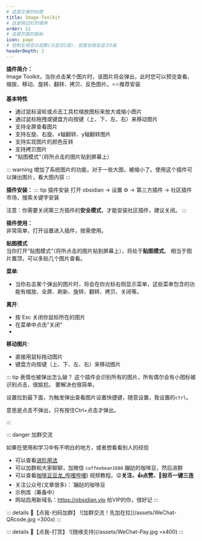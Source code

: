 ```yaml
---
# 这是文章的标题
title: Image-Toolkit
# 这是侧边栏的顺序
order: 21
# 这是页面的图标
icon: page
# 控制左侧显示层数(只显示2层)，但是右侧会显示3级
headerDepth: 2
---
```

**插件简介：**  
Image Toolkit，当你点击某个图片时，该图片将会弹出，此时您可以预览查看、缩放、移动、旋转、翻转、拷贝、反色图片。⭐️⭐️推荐安装

**基本特性**  
-   通过鼠标滚轮或点击工具栏缩放图标来放大或缩小图片
-   通过鼠标拖拽或键盘方向按键（上、下、左、右）来移动图片
-   支持全屏查看图片
-   支持左旋、右旋、x轴翻转、y轴翻转图片
-   支持实现图片的颜色反转
-   支持拷贝图片
- ”贴图模式“（将所点击的图片贴到屏幕上）

::: warning
增加了系统图片的功能，对于一些大图，被缩小了。使用这个插件可以弹出图片，看大图内容
:::

**插件安装：**
::: tip 插件安装
打开 obsidian → 设置 ⚙️ → 第三方插件 → 社区插件市场，搜索关键字安装

注意：你需要关闭第三方插件的**安全模式**，才能安装社区插件，建议关闭。
:::

**插件使用：**  
非常简单，打开设置进入插件，按需使用。

**贴图模式**  
当你打开”贴图模式“（将所点击的图片贴到屏幕上），将处于**贴图模式**。
相当于图片置顶，可以多贴几个图片查看。

**菜单**:
-   当你右击某个弹出的图片时，将会在你光标右侧显示菜单，这些菜单包含的功能有缩放、全屏、刷新、旋转、翻转、拷贝、关闭等。

**离开**:
-   按 Esc 关闭你鼠标所在的图片
-   在菜单中点击”关闭“  
- 
**移动图片**:  
-   直接用鼠标拖动图片
-   键盘方向按键（上、下、左、右）来移动图片


::: tip 表情也被弹出怎么破？
这个插件会识别所有的图片，所有偶尔会有小图标被识别点击，很尴尬。
要解决也很简单。

设置拉到最下面，为触发弹出查看图片设置快捷键，随意设置，我设置的`ctrl`。

意思是点击不弹出，只有按住Ctrl+点击才弹出。

:::

::: danger 加群交流

如果在使用和学习中有不明白的地方，或者想看看别人的经验
- 可以查看[进阶用法](/zh/advanced)
- 可以加群和大家聊聊，加微信 `coffeebean1688` 蹦跶的咖啡豆，然后进群
- 可以查看[咖啡豆豆龙_哔哩哔哩](https://space.bilibili.com/618777356)) 视频教程。😜**关注、👍点赞、📀投币一键三连**
- 关注公众号(文章很多)：`蹦跶的咖啡豆
- 示例库（筹备中）
- 网站启用新域名：https://obsidian.vip 给VIP的你，很好记
:::

::: details 🌱【点我-扫码加群】
![加群交流！先加在拉](/assets/WeChat-QRcode.jpg =300x) 
::: 

::: details 🍻【点我-打赏】
![随缘支持](/assets/WeChat-Pay.jpg =x400)
::: 

